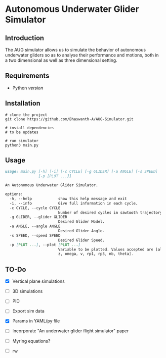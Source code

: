 # Autonomous Underwater Glider Simulator

## Introduction

The AUG simulator allows us to simulate the behavior of autonomous underwater gliders so as to analyse their performance and motions, both in a two dimensional as well as three dimensional setting.

## Requirements

- Python _version_

## Installation

```
# clone the project
git clone https://github.com/Bhaswanth-A/AUG-Simulator.git

# install dependencies
# to be updates

# run simulator
python3 main.py
```

## Usage

```md
usage: main.py [-h] [-i] [-c CYCLE] [-g GLIDER] [-a ANGLE] [-s SPEED]
               [-p [PLOT ...]]

An Autonomous Underwater Glider Simulator.

options:
  -h, --help            show this help message and exit
  -i, --info            Give full information in each cycle.
  -c CYCLE, --cycle CYCLE
                        Number of desired cycles in sawtooth trajectory.
  -g GLIDER, --glider GLIDER
                        Desired Glider Model.
  -a ANGLE, --angle ANGLE
                        Desired Glider Angle.
  -s SPEED, --speed SPEED
                        Desired Glider Speed.
  -p [PLOT ...], --plot [PLOT ...]
                        Variable to be plotted. Values accepted are [all, x,
                        z, omega, v, rp1, rp3, mb, theta].
```

## TO-Do
- [x] Vertical plane simulations
- [ ] 3D simulations
- [ ] PID
- [ ] Export sim data
- [x] Params in YAML/py file
- [ ] Incorporate "An underwater glider flight simulator" paper
- [ ] Myring equations?
- [ ] rw


